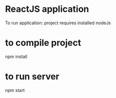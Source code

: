 # ReactJS application
To run application:
project requires installed nodeJs


# to compile project
npm install

# to run server 
npm start
